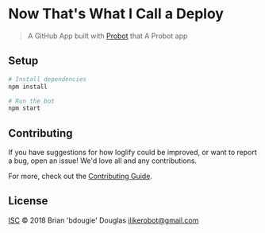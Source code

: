 # Now That's What I Call a Deploy

> A GitHub App built with [Probot](https://probot.github.io) that A Probot app

## Setup

```sh
# Install dependencies
npm install

# Run the bot
npm start
```

## Contributing

If you have suggestions for how loglify could be improved, or want to report a bug, open an issue! We'd love all and any contributions.

For more, check out the [Contributing Guide](CONTRIBUTING.md).

## License

[ISC](LICENSE) © 2018 Brian 'bdougie' Douglas <ilikerobot@gmail.com>
